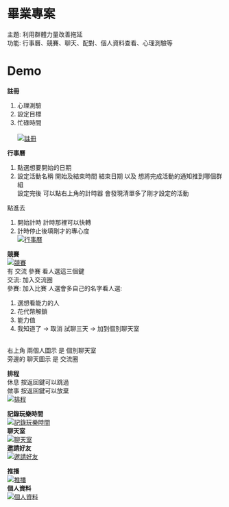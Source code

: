 # 畢業專案
主題: 利用群體力量改善拖延<br>
功能: 行事曆、競賽、聊天、配對、個人資料查看、心理測驗等<br> 
# Demo
**註冊**<br>
1. 心理測驗<br>
2. 設定目標<br>
3. 忙碌時間<br><br>
[![註冊](http://img.youtube.com/vi/8ARwV97lLgE/0.jpg)](https://www.youtube.com/watch?v=8ARwV97lLgE "註冊")<br>

**行事曆**<br>
1. 點選想要開始的日期<br>
2. 設定活動名稱 開始及結束時間 結束日期 以及 想將完成活動的通知推到哪個群組<br>
設定完後 可以點右上角的計時器 會發現清單多了剛才設定的活動<br>

點進去<br>
1. 開始計時 計時那裡可以快轉<br>
2. 計時停止後填剛才的專心度<br>
[![行事曆](http://img.youtube.com/vi/cro7EYZlC9c/0.jpg)](https://www.youtube.com/watch?v=cro7EYZlC9c "行事曆")<br>

**競賽**<br>
[![競賽](http://img.youtube.com/vi/hgJ9miJs3eE/0.jpg)](https://www.youtube.com/watch?v=hgJ9miJs3eE "競賽")<br>
有 交流 參賽 看人選這三個鍵<br>
交流: 加入交流圈<br>
參賽: 加入比賽 人選會多自己的名字看人選:<br>
1. 選想看能力的人<br>
2. 花代幣解鎖<br>
3. 能力值<br>
4. 我知道了 -> 取消 試聊三天 -> 加到個別聊天室<br><br>

右上角 兩個人圖示 是 個別聊天室<br>
旁邊的 聊天圖示 是 交流圈<br>


**排程**<br>
休息 按返回鍵可以跳過<br>
做事 按返回鍵可以放棄<br>
[![排程](http://img.youtube.com/vi/3nLJD2BjuOU/0.jpg)](https://www.youtube.com/watch?v=3nLJD2BjuOU "排程")<br>



**記錄玩樂時間**<br>
[![記錄玩樂時間](http://img.youtube.com/vi/pLICwyTp0oI/0.jpg)](https://www.youtube.com/watch?v=pLICwyTp0oI "記錄玩樂時間")<br>
**聊天室**<br>
[![聊天室](http://img.youtube.com/vi/xnvjVUud6RA/0.jpg)](https://www.youtube.com/watch?v=xnvjVUud6RA "聊天室")<br>
**邀請好友**<br>
[![邀請好友](http://img.youtube.com/vi/iZh2zBeN7Kw/0.jpg)](https://www.youtube.com/watch?v=iZh2zBeN7Kw "邀請好友")<br>

**推播**<br>
[![推播](http://img.youtube.com/vi/zcTOi125zKw/0.jpg)](https://www.youtube.com/watch?v=zcTOi125zKw "推播")<br>
**個人資料**<br>
[![個人資料](http://img.youtube.com/vi/U1ttjiMNs1w/0.jpg)](https://www.youtube.com/watch?v=U1ttjiMNs1w "個人資料")<br>
